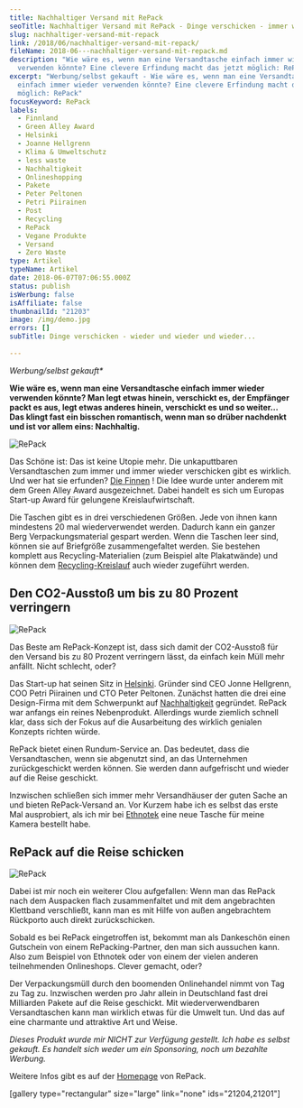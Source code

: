 ```yaml
---
title: Nachhaltiger Versand mit RePack
seoTitle: Nachhaltiger Versand mit RePack - Dinge verschicken - immer wieder
slug: nachhaltiger-versand-mit-repack
link: /2018/06/nachhaltiger-versand-mit-repack/
fileName: 2018-06---nachhaltiger-versand-mit-repack.md
description: "Wie wäre es, wenn man eine Versandtasche einfach immer wieder
  verwenden könnte? Eine clevere Erfindung macht das jetzt möglich: RePack"
excerpt: "Werbung/selbst gekauft - Wie wäre es, wenn man eine Versandtasche
  einfach immer wieder verwenden könnte? Eine clevere Erfindung macht das jetzt
  möglich: RePack"
focusKeyword: RePack
labels:
  - Finnland
  - Green Alley Award
  - Helsinki
  - Joanne Hellgrenn
  - Klima & Umweltschutz
  - less waste
  - Nachhaltigkeit
  - Onlineshopping
  - Pakete
  - Peter Peltonen
  - Petri Piirainen
  - Post
  - Recycling
  - RePack
  - Vegane Produkte
  - Versand
  - Zero Waste
type: Artikel
typeName: Artikel
date: 2018-06-07T07:06:55.000Z
status: publish
isWerbung: false
isAffiliate: false
thumbnailId: "21203"
image: /img/demo.jpg
errors: []
subTitle: Dinge verschicken - wieder und wieder und wieder...
  
---
```


_Werbung/selbst gekauft\*_

**Wie wäre es, wenn man eine Versandtasche einfach immer wieder verwenden
könnte? Man legt etwas hinein, verschickt es, der Empfänger packt es aus, legt
etwas anderes hinein, verschickt es und so weiter... Das klingt fast ein
bisschen romantisch, wenn man so drüber nachdenkt und ist vor allem eins:
Nachhaltig.**

![RePack](http://cardamonchai.com/wp-content/uploads/2018/05/27662416557_4708d44f5f_z-400x300.jpg)

Das Schöne ist: Das ist keine Utopie mehr. Die unkaputtbaren Versandtaschen zum
immer und immer wieder verschicken gibt es wirklich. Und wer hat sie erfunden?
[Die Finnen](/tag/finnland/) ! Die Idee wurde unter anderem mit dem Green Alley
Award ausgezeichnet. Dabei handelt es sich um Europas Start-up Award für
gelungene Kreislaufwirtschaft.

Die Taschen gibt es in drei verschiedenen Größen. Jede von ihnen kann mindestens
20 mal wiederverwendet werden. Dadurch kann ein ganzer Berg Verpackungsmaterial
gespart werden. Wenn die Taschen leer sind, können sie auf Briefgröße
zusammengefaltet werden. Sie bestehen komplett aus Recycling-Materialien (zum
Beispiel alte Plakatwände) und können dem
[Recycling-Kreislauf](/2018/05/zero-waste-city-curitiba/) auch wieder zugeführt
werden.

## Den CO2-Ausstoß um bis zu 80 Prozent verringern

![RePack](http://cardamonchai.com/wp-content/uploads/2018/05/40724900670_d45ff4df6f_z-400x300.jpg)

Das Beste am RePack-Konzept ist, dass sich damit der CO2-Ausstoß für den Versand
bis zu 80 Prozent verringern lässt, da einfach kein Müll mehr anfällt. Nicht
schlecht, oder?

Das Start-up hat seinen Sitz in
[Helsinki](/2016/08/helsinki-schoenheit-an-der-ostsee/). Gründer sind CEO Jonne
Hellgrenn, COO Petri Piirainen und CTO Peter Peltonen. Zunächst hatten die drei
eine Design-Firma mit dem Schwerpunkt auf
[Nachhaltigkeit](/category/gesellschaft/klima-umweltschutz/) gegründet. RePack
war anfangs ein reines Nebenprodukt. Allerdings wurde ziemlich schnell klar,
dass sich der Fokus auf die Ausarbeitung des wirklich genialen Konzepts richten
würde.

RePack bietet einen Rundum-Service an. Das bedeutet, dass die Versandtaschen,
wenn sie abgenutzt sind, an das Unternehmen zurückgeschickt werden können. Sie
werden dann aufgefrischt und wieder auf die Reise geschickt.

Inzwischen schließen sich immer mehr Versandhäuser der guten Sache an und bieten
RePack-Versand an. Vor Kurzem habe ich es selbst das erste Mal ausprobiert, als
ich mir bei [Ethnotek](/2017/06/ethnotek-viva-con-agua/) eine neue Tasche für
meine Kamera bestellt habe.

## RePack auf die Reise schicken

![RePack](http://cardamonchai.com/wp-content/uploads/2018/06/41810312564_aed1f76163_z-400x300.jpg)

Dabei ist mir noch ein weiterer Clou aufgefallen: Wenn man das RePack nach dem
Auspacken flach zusammenfaltet und mit dem angebrachten Klettband verschließt,
kann man es mit Hilfe von außen angebrachtem Rückporto auch direkt
zurückschicken.

Sobald es bei RePack eingetroffen ist, bekommt man als Dankeschön einen
Gutschein von einem RePacking-Partner, den man sich aussuchen kann. Also zum
Beispiel von Ethnotek oder von einem der vielen anderen teilnehmenden
Onlineshops. Clever gemacht, oder?

Der Verpackungsmüll durch den boomenden Onlinehandel nimmt von Tag zu Tag zu.
Inzwischen werden pro Jahr allein in Deutschland fast drei Milliarden Pakete auf
die Reise geschickt. Mit wiederverwendbaren Versandtaschen kann man wirklich
etwas für die Umwelt tun. Und das auf eine charmante und attraktive Art und
Weise.

_Dieses Produkt wurde mir NICHT zur Verfügung gestellt. Ich habe es selbst
gekauft._ _Es handelt sich weder um ein Sponsoring, noch um bezahlte Werbung._

Weitere Infos gibt es auf der [Homepage](http://www.originalrepack.com) von
RePack.

[gallery type="rectangular" size="large" link="none" ids="21204,21201"]

  